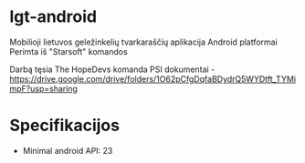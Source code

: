 # lgt-android
Mobilioji lietuvos geležinkelių tvarkaraščių aplikacija Android platformai
Perimta iš "Starsoft" komandos

Darbą tęsia The HopeDevs komanda
PSI dokumentai - https://drive.google.com/drive/folders/1O62pCfgDqfaBDydrQ5WYDtft_TYMimpF?usp=sharing

# Specifikacijos
* Minimal android API: 23
